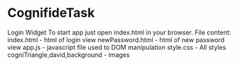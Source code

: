# CognifideTask
Login Widget
To start app just open index.html in your browser.
File content:
index.html - html of login view
newPassword.html - html of new password view
app.js - javascript file used to DOM manipulation
style.css - All styles
cogniTriangle,david,background - images
